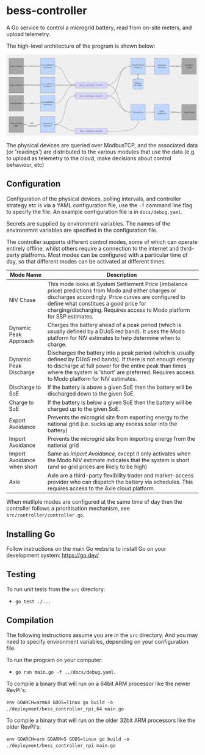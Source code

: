 
# bess-controller

A Go service to control a microgrid battery, read from on-site meters, and upload telemetry. 

The high-level architecture of the program is shown below:

![high_level](docs/high_level.png)

The physical devices are queried over ModbusTCP, and the associated data (or 'readings') are distributed to the various modules that use the data (e.g. to upload as telemetry to the cloud, make decisions about control behaviour, etc)

## Configuration

Configuration of the physical devices, polling intervals, and controller strategy etc is via a YAML configuration file, use the `-f` command line flag to specify the file. An example configuration file is in `docs/debug.yaml`.

Secrets are supplied by environment variables. The names of the environemnt variables are specified in the configuration file.

The controller supports different control modes, some of which can operate entirely offline, whilst others require a connection to the internet and third-party platfroms. Most modes can be configured with a particular time of day, so that different modes can be activated at different times.

| Mode Name | Description |
|----------|----------|
| NIV Chase | This mode looks at System Settlement Price (imbalance price) predictions from Modo and either charges or discharges accordingly. Price curves are configured to define what constitues a good price for charging/discharging. Requires access to Modo platform for SSP estimates.
| Dynamic Peak Approach | Charges the battery ahead of a peak period (which is usually defined by a DUoS red band). It uses the Modo platform for NIV estimates to help determine when to charge.
| Dynamic Peak Discharge | Discharges the battery into a peak period (which is usually defined by DUoS red bands). If there is not enough energy to discharge at full power for the entire peak than times where the system is 'short' are preferred. Requires access to Modo platform for NIV estimates.
| Discharge to SoE    | If the battery is above a given SoE then the battery will be discharged down to the given SoE.
| Charge to SoE    | If the battery is below a given SoE then the battery will be charged up to the given SoE.
| Export Avoidance | Prevents the microgrid site from exporting energy to the national grid (i.e. sucks up any excess solar into the battery)
| Import Avoidance | Prevents the microgrid site from importing energy from the national grid
| Import Avoidance when short | Same as *Import Avoidance*, except it only activates when the Modo NIV estimate indicates that the system is short (and so grid prices are likely to be high)
| Axle    | Axle are a third-party flexibility trader and market-access provider who can dispatch the battery via schedules. This requires access to the Axle cloud platform.   |   

When mutliple modes are configured at the same time of day then the controller follows a prioritisation mechanism, see `src/controller/controller.go`.

## Installing Go
Follow instructions on the main Go website to install Go on your development system: https://go.dev/

## Testing

To run unit tests from the `src` directory:
- `go test ./...`


## Compilation

The following instructions assume you are in the `src` directory. And you may need to specify environment variables, depending on your configuration file.


To run the program on your computer:
- `go run main.go -f ../docs/debug.yaml`.


To compile a binary that will run on a 64bit ARM processor like the newer RevPi's:

`env GOARCH=arm64 GOOS=linux go build -o ./deployment/bess_controller_rpi_64 main.go`

To compile a binary that will run on the older 32bit ARM processors like the older RevPi's:

`env GOARCH=arm GOARM=5 GOOS=linux go build -o ./deployment/bess_controller_rpi main.go`
